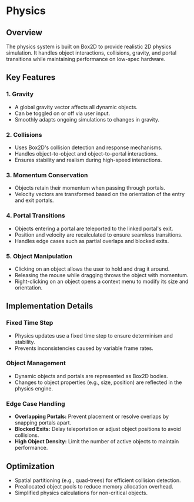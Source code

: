 # Physics

## Overview

The physics system is built on Box2D to provide realistic 2D physics simulation. It handles object interactions, collisions, gravity, and portal transitions while maintaining performance on low-spec hardware.

## Key Features

### 1. **Gravity**
- A global gravity vector affects all dynamic objects.
- Can be toggled on or off via user input.
- Smoothly adapts ongoing simulations to changes in gravity.

### 2. **Collisions**
- Uses Box2D's collision detection and response mechanisms.
- Handles object-to-object and object-to-portal interactions.
- Ensures stability and realism during high-speed interactions.

### 3. **Momentum Conservation**
- Objects retain their momentum when passing through portals.
- Velocity vectors are transformed based on the orientation of the entry and exit portals.

### 4. **Portal Transitions**
- Objects entering a portal are teleported to the linked portal's exit.
- Position and velocity are recalculated to ensure seamless transitions.
- Handles edge cases such as partial overlaps and blocked exits.

### 5. **Object Manipulation**
- Clicking on an object allows the user to hold and drag it around.
- Releasing the mouse while dragging throws the object with momentum.
- Right-clicking on an object opens a context menu to modify its size and orientation.

## Implementation Details

### Fixed Time Step
- Physics updates use a fixed time step to ensure determinism and stability.
- Prevents inconsistencies caused by variable frame rates.

### Object Management
- Dynamic objects and portals are represented as Box2D bodies.
- Changes to object properties (e.g., size, position) are reflected in the physics engine.

### Edge Case Handling
- **Overlapping Portals:** Prevent placement or resolve overlaps by snapping portals apart.
- **Blocked Exits:** Delay teleportation or adjust object positions to avoid collisions.
- **High Object Density:** Limit the number of active objects to maintain performance.

## Optimization
- Spatial partitioning (e.g., quad-trees) for efficient collision detection.
- Preallocated object pools to reduce memory allocation overhead.
- Simplified physics calculations for non-critical objects.
